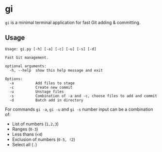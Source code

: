 # gi
`gi` is a minimal terminal application for fast Git adding & committing.

## Usage
```
Usage: gi.py [-h] [-a] [-c] [-u] [-s] [-d]

Fast Git management.

optional arguments:
  -h, --help  show this help message and exit

Options:
  -a          Add files to stage
  -c          Create new commit
  -u          Unstage files
  -s          Combination of -a and -c, choose files to add and commit
  -d          Batch add in directory
```
  
For commands `gi -a`, `gi -u` and `gi -s` number input can be a combination of:
* List of numbers (`1,2,3`)
* Ranges (`0-3`)
* Less thans (`<4`)
* Exclusion of numbers (`0-5, !2`)
* Select all (`.`)
